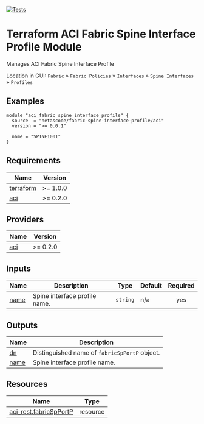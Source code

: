 <!-- BEGIN_TF_DOCS -->
[![Tests](https://github.com/netascode/terraform-aci-fabric-spine-interface-profile/actions/workflows/test.yml/badge.svg)](https://github.com/netascode/terraform-aci-fabric-spine-interface-profile/actions/workflows/test.yml)

# Terraform ACI Fabric Spine Interface Profile Module

Manages ACI Fabric Spine Interface Profile

Location in GUI:
`Fabric` » `Fabric Policies` » `Interfaces` » `Spine Interfaces` » `Profiles`

## Examples

```hcl
module "aci_fabric_spine_interface_profile" {
  source  = "netascode/fabric-spine-interface-profile/aci"
  version = ">= 0.0.1"

  name = "SPINE1001"
}

```

## Requirements

| Name | Version |
|------|---------|
| <a name="requirement_terraform"></a> [terraform](#requirement\_terraform) | >= 1.0.0 |
| <a name="requirement_aci"></a> [aci](#requirement\_aci) | >= 0.2.0 |

## Providers

| Name | Version |
|------|---------|
| <a name="provider_aci"></a> [aci](#provider\_aci) | >= 0.2.0 |

## Inputs

| Name | Description | Type | Default | Required |
|------|-------------|------|---------|:--------:|
| <a name="input_name"></a> [name](#input\_name) | Spine interface profile name. | `string` | n/a | yes |

## Outputs

| Name | Description |
|------|-------------|
| <a name="output_dn"></a> [dn](#output\_dn) | Distinguished name of `fabricSpPortP` object. |
| <a name="output_name"></a> [name](#output\_name) | Spine interface profile name. |

## Resources

| Name | Type |
|------|------|
| [aci_rest.fabricSpPortP](https://registry.terraform.io/providers/netascode/aci/latest/docs/resources/rest) | resource |
<!-- END_TF_DOCS -->